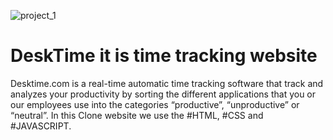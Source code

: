![project_1](https://user-images.githubusercontent.com/75352182/146014240-be865d09-6afb-41f1-8fdc-0038d981ba68.png)
# DeskTime it is time tracking website
Desktime.com is a real-time automatic time tracking software that track and analyzes your productivity by sorting the different applications that you or our employees use into the categories “productive”, “unproductive” or “neutral”.
In this Clone website we use the #HTML, #CSS and #JAVASCRIPT.

